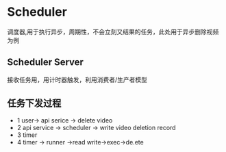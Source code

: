 # Scheduler
调度器,用于执行异步，周期性，不会立刻又结果的任务，此处用于异步删除视频为例
## Scheduler Server
接收任务用，用计时器触发，利用消费者/生产者模型
## 任务下发过程
* 1 user-> api serice -> delete video
* 2 api service -> scheduler -> write video deletion record
* 3 timer
* 4 timer -> runner ->read write->exec->de.ete